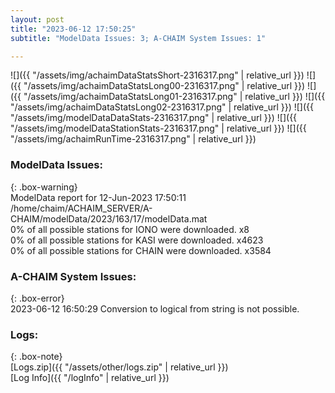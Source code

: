 ```yaml
---
layout: post
title: "2023-06-12 17:50:25"
subtitle: "ModelData Issues: 3; A-CHAIM System Issues: 1"

---
```


![]({{ "/assets/img/achaimDataStatsShort-2316317.png" | relative_url }})
![]({{ "/assets/img/achaimDataStatsLong00-2316317.png" | relative_url }})
![]({{ "/assets/img/achaimDataStatsLong01-2316317.png" | relative_url }})
![]({{ "/assets/img/achaimDataStatsLong02-2316317.png" | relative_url }})
![]({{ "/assets/img/modelDataDataStats-2316317.png" | relative_url }})
![]({{ "/assets/img/modelDataStationStats-2316317.png" | relative_url }})
![]({{ "/assets/img/achaimRunTime-2316317.png" | relative_url }})


### ModelData Issues:  
  
{: .box-warning}  
 ModelData report for 12-Jun-2023 17:50:11   
 /home/chaim/ACHAIM_SERVER/A-CHAIM/modelData/2023/163/17/modelData.mat   
 0% of all possible stations for IONO were downloaded. x8   
 0% of all possible stations for KASI were downloaded. x4623   
 0% of all possible stations for CHAIN were downloaded. x3584   
  
### A-CHAIM System Issues:  
  
{: .box-error}  
2023-06-12 16:50:29 Conversion to logical from string is not possible.  

### Logs:  
  
{: .box-note}  
[Logs.zip]({{ "/assets/other/logs.zip" | relative_url }})  
[Log Info]({{ "/logInfo" | relative_url }})  
